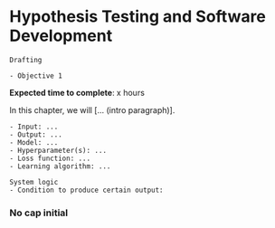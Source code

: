 # Hypothesis Testing and Software Development

<!-- Capitalise initials. As compact as possible, prefer ONE line. -->
<!-- We use **UK** English spelling. -->
<!-- File names should be all lowercase, with words separated by hyphens (-), and no spaces.  Each chapter must include an "overview.md" and "quiz-sum-ref.md"-->

```{admonition} Status
Drafting
```

```{admonition} Objectives
- Objective 1
```

**Expected time to complete**: x hours

In this chapter, we will [... (intro paragraph)].

<!-- ## No cap initial -->

```{admonition} Ingredients
- Input: ...
- Output: ...
- Model: ...
- Hyperparameter(s): ...
- Loss function: ...
- Learning algorithm: ...
```

```{admonition} Transparency
System logic
- Condition to produce certain output:
```
<!-- - What input to produce certain output:
- How to produce certain output: -->

### No cap initial
